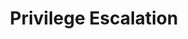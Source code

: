 ---
title: Privilege Escalation
layout: tag
author_profile: false
taxonomy: Privilege Escalation
permalink: /detections/privilege_escalation/
sidebar:
  nav: "detections"
---